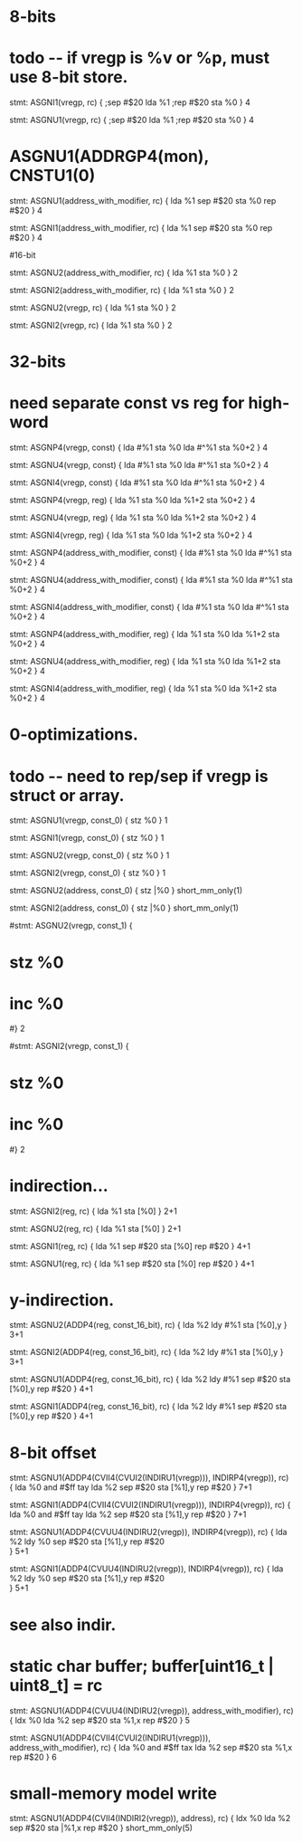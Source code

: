 
# 8-bits

# todo -- if vregp is %v or %p, must use 8-bit store.
stmt: ASGNI1(vregp, rc) {
    ;sep #$20
    lda %1
    ;rep #$20
    sta %0
} 4

stmt: ASGNU1(vregp, rc) {
    ;sep #$20
    lda %1
    ;rep #$20
    sta %0
} 4

# ASGNU1(ADDRGP4(mon), CNSTU1(0)

stmt: ASGNU1(address_with_modifier, rc) {
    lda %1
    sep #$20
    sta %0
    rep #$20
} 4

stmt: ASGNI1(address_with_modifier, rc) {
    lda %1
    sep #$20
    sta %0
    rep #$20
} 4



#16-bit

stmt: ASGNU2(address_with_modifier, rc) {
    lda %1
    sta %0
} 2

stmt: ASGNI2(address_with_modifier, rc) {
    lda %1
    sta %0
} 2

stmt: ASGNU2(vregp, rc) {
    lda %1
    sta %0
} 2

stmt: ASGNI2(vregp, rc) {
    lda %1
    sta %0
} 2




# 32-bits
# need separate const vs reg for high-word

stmt: ASGNP4(vregp, const) {
    lda #%1
    sta %0
    lda #^%1
    sta %0+2
} 4

stmt: ASGNU4(vregp, const) {
    lda #%1
    sta %0
    lda #^%1
    sta %0+2
} 4

stmt: ASGNI4(vregp, const) {
    lda #%1
    sta %0
    lda #^%1
    sta %0+2
} 4


stmt: ASGNP4(vregp, reg) {
    lda %1
    sta %0
    lda %1+2
    sta %0+2
} 4


stmt: ASGNU4(vregp, reg) {
    lda %1
    sta %0
    lda %1+2
    sta %0+2
} 4

stmt: ASGNI4(vregp, reg) {
    lda %1
    sta %0
    lda %1+2
    sta %0+2
} 4


stmt: ASGNP4(address_with_modifier, const) {
    lda #%1
    sta %0
    lda #^%1
    sta %0+2
} 4

stmt: ASGNU4(address_with_modifier, const) {
    lda #%1
    sta %0
    lda #^%1
    sta %0+2
} 4

stmt: ASGNI4(address_with_modifier, const) {
    lda #%1
    sta %0
    lda #^%1
    sta %0+2
} 4


stmt: ASGNP4(address_with_modifier, reg) {
    lda %1
    sta %0
    lda %1+2
    sta %0+2
} 4


stmt: ASGNU4(address_with_modifier, reg) {
    lda %1
    sta %0
    lda %1+2
    sta %0+2
} 4

stmt: ASGNI4(address_with_modifier, reg) {
    lda %1
    sta %0
    lda %1+2
    sta %0+2
} 4






# 0-optimizations.

# todo -- need to rep/sep if vregp is struct or array.
stmt: ASGNU1(vregp, const_0) {
    stz %0
} 1

stmt: ASGNI1(vregp, const_0) {
    stz %0
} 1

stmt: ASGNU2(vregp, const_0) {
    stz %0
} 1

stmt: ASGNI2(vregp, const_0) {
    stz %0
} 1

stmt: ASGNU2(address, const_0) {
    stz |%0
} short_mm_only(1)

stmt: ASGNI2(address, const_0) {
    stz |%0
} short_mm_only(1)



#stmt: ASGNU2(vregp, const_1) {
#    stz %0
#    inc %0
#} 2

#stmt: ASGNI2(vregp, const_1) {
#    stz %0
#    inc %0
#} 2




# indirection...

stmt: ASGNI2(reg, rc) {
    lda %1
    sta [%0]
} 2+1

stmt: ASGNU2(reg, rc) {
    lda %1
    sta [%0]
} 2+1


stmt: ASGNI1(reg, rc) {
    lda %1
    sep #$20
    sta [%0]
    rep #$20
} 4+1

stmt: ASGNU1(reg, rc) {
    lda %1
    sep #$20
    sta [%0]
    rep #$20
} 4+1


# y-indirection.

stmt: ASGNU2(ADDP4(reg, const_16_bit), rc) {
    lda %2
    ldy #%1
    sta [%0],y
} 3+1

stmt: ASGNI2(ADDP4(reg, const_16_bit), rc) {
    lda %2
    ldy #%1
    sta [%0],y
} 3+1

stmt: ASGNU1(ADDP4(reg, const_16_bit), rc) {
    lda %2
    ldy #%1
    sep #$20
    sta [%0],y
    rep #$20
} 4+1

stmt: ASGNI1(ADDP4(reg, const_16_bit), rc) {
    lda %2
    ldy #%1
    sep #$20
    sta [%0],y
    rep #$20
} 4+1

# 8-bit offset
stmt: ASGNU1(ADDP4(CVII4(CVUI2(INDIRU1(vregp))), INDIRP4(vregp)), rc) {
    lda %0
    and #$ff
    tay
    lda %2
    sep #$20
    sta [%1],y
    rep #$20
} 7+1

stmt: ASGNI1(ADDP4(CVII4(CVUI2(INDIRU1(vregp))), INDIRP4(vregp)), rc) {
    lda %0
    and #$ff
    tay
    lda %2
    sep #$20
    sta [%1],y
    rep #$20
} 7+1

stmt: ASGNU1(ADDP4(CVUU4(INDIRU2(vregp)), INDIRP4(vregp)), rc) {
    lda %2
    ldy %0
    sep #$20
    sta [%1],y
    rep #$20    
} 5+1

stmt: ASGNI1(ADDP4(CVUU4(INDIRU2(vregp)), INDIRP4(vregp)), rc) {
    lda %2
    ldy %0
    sep #$20
    sta [%1],y
    rep #$20    
} 5+1


# see also indir.
# static char buffer; buffer[uint16_t | uint8_t] = rc
stmt: ASGNU1(ADDP4(CVUU4(INDIRU2(vregp)), address_with_modifier), rc) {
    ldx %0
    lda %2
    sep #$20
    sta %1,x
    rep #$20
} 5

stmt: ASGNU1(ADDP4(CVII4(CVUI2(INDIRU1(vregp))), address_with_modifier), rc) {
    lda %0
    and #$ff
    tax
    lda %2
    sep #$20
    sta %1,x
    rep #$20
} 6

# small-memory model write
stmt: ASGNU1(ADDP4(CVII4(INDIRI2(vregp)), address), rc) {
    ldx %0
    lda %2
    sep #$20
    sta |%1,x
    rep #$20
} short_mm_only(5)

